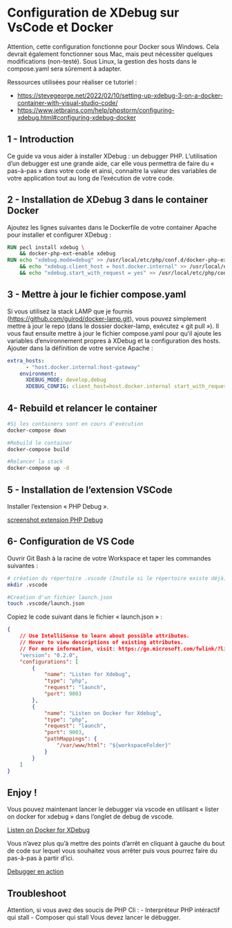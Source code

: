 # Configuration de XDebug sur VsCode et Docker

Attention, cette configuration fonctionne pour Docker sous Windows. Cela devrait également fonctionner sous Mac, mais peut nécessiter quelques modifications (non-testé). Sous Linux, la gestion des hosts dans le compose.yaml sera sûrement à adapter. 

Ressources utilisées pour réaliser ce tutoriel : 
- https://stevegeorge.net/2022/02/10/setting-up-xdebug-3-on-a-docker-container-with-visual-studio-code/
- https://www.jetbrains.com/help/phpstorm/configuring-xdebug.html#configuring-xdebug-docker

## 1 - Introduction
Ce guide va vous aider à installer XDebug : un debugger PHP.
L’utilisation d’un debugger est une grande aide, car elle vous permettra de faire du « pas-à-pas » dans votre code et ainsi, connaitre la valeur des variables de votre application tout au long de l’exécution de votre code. 

## 2 - Installation de XDebug 3 dans le container Docker
Ajoutez les lignes suivantes dans le Dockerfile de votre container Apache pour installer et configurer XDebug : 
```dockerfile
RUN pecl install xdebug \
    && docker-php-ext-enable xdebug
RUN echo "xdebug.mode=debug" >> /usr/local/etc/php/conf.d/docker-php-ext-xdebug.ini \
    && echo "xdebug.client_host = host.docker.internal" >> /usr/local/etc/php/conf.d/docker-php-ext-xdebug.ini \
    && echo "xdebug.start_with_request = yes" >> /usr/local/etc/php/conf.d/docker-php-ext-xdebug.ini

```
## 3 - Mettre à jour le fichier compose.yaml
Si vous utilisez la stack LAMP que je fournis (https://github.com/guirod/docker-lamp.git), vous pouvez simplement mettre à jour le repo (dans le dossier docker-lamp, exécutez « git pull »).
Il vous faut ensuite mettre à jour le fichier compose.yaml pour qu’il ajoute les variables d’environnement propres à XDebug et la configuration des hosts.
Ajouter dans la définition de votre service Apache : 
```yaml
extra_hosts:
      - "host.docker.internal:host-gateway"
    environment:
      XDEBUG_MODE: develop,debug
      XDEBUG_CONFIG: client_host=host.docker.internal start_with_request=yes

```
## 4- Rebuild et relancer le container
```bash
#Si les containers sont en cours d'exécution
docker-compose down

#Rebuild le container 
docker-compose build

#Relancer la stack
docker-compose up -d
```

## 5 - Installation de l’extension VSCode
Installer l’extension « PHP Debug ».

[screenshot extension PHP Debug](https://github.com/guirod/readme-images/blob/main/docker-lamp/PHP_debug_ext.png?raw=true)

## 6- Configuration de VS Code
Ouvrir Git Bash à la racine de votre Workspace et taper les commandes suivantes : 
```bash
# création du répertoire .vscode (Inutile si le répertoire existe déjà)
mkdir .vscode

#Creation d'un fichier launch.json
touch .vscode/launch.json
```
Copiez le code suivant dans le fichier « launch.json » : 
```json
{
    // Use IntelliSense to learn about possible attributes.
    // Hover to view descriptions of existing attributes.
    // For more information, visit: https://go.microsoft.com/fwlink/?linkid=830387
    "version": "0.2.0",
    "configurations": [
        {
            "name": "Listen for Xdebug",
            "type": "php",
            "request": "launch",
            "port": 9003
        },
        {
            "name": "Listen on Docker for Xdebug",
            "type": "php",
            "request": "launch",
            "port": 9003,
            "pathMappings": {
                "/var/www/html": "${workspaceFolder}"
            }
        }
    ]
}
```

## Enjoy !
Vous pouvez maintenant lancer le debugger via vscode en utilisant « lister on docker for xdebug » dans l’onglet de debug de vscode.

[Listen on Docker for XDebug](https://github.com/guirod/readme-images/blob/main/docker-lamp/listen_on_docker.png?raw=true)

Vous n’avez plus qu’à mettre des points d’arrêt en cliquant à gauche du bout de code sur lequel vous souhaitez vous arrêter puis vous pourrez faire du pas-à-pas à partir d’ici. 

[Debugger en action](https://github.com/guirod/readme-images/blob/main/docker-lamp/debug.png?raw=true)

## Troubleshoot
Attention, si vous avez des soucis de PHP Cli :
    - Interpréteur PHP intéractif qui stall
    - Composer qui stall
Vous devez lancer le débugger. 